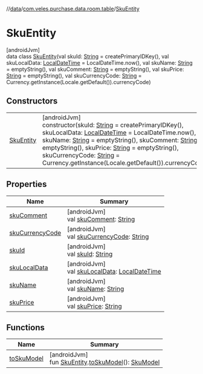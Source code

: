//[data](../../../index.md)/[com.veles.purchase.data.room.table](../index.md)/[SkuEntity](index.md)

# SkuEntity

[androidJvm]\
data class [SkuEntity](index.md)(val skuId: [String](https://kotlinlang.org/api/latest/jvm/stdlib/kotlin/-string/index.html) = createPrimaryIDKey(), val skuLocalData: [LocalDateTime](https://developer.android.com/reference/kotlin/java/time/LocalDateTime.html) = LocalDateTime.now(), val skuName: [String](https://kotlinlang.org/api/latest/jvm/stdlib/kotlin/-string/index.html) = emptyString(), val skuComment: [String](https://kotlinlang.org/api/latest/jvm/stdlib/kotlin/-string/index.html) = emptyString(), val skuPrice: [String](https://kotlinlang.org/api/latest/jvm/stdlib/kotlin/-string/index.html) = emptyString(), val skuCurrencyCode: [String](https://kotlinlang.org/api/latest/jvm/stdlib/kotlin/-string/index.html) = Currency.getInstance(Locale.getDefault()).currencyCode)

## Constructors

| | |
|---|---|
| [SkuEntity](-sku-entity.md) | [androidJvm]<br>constructor(skuId: [String](https://kotlinlang.org/api/latest/jvm/stdlib/kotlin/-string/index.html) = createPrimaryIDKey(), skuLocalData: [LocalDateTime](https://developer.android.com/reference/kotlin/java/time/LocalDateTime.html) = LocalDateTime.now(), skuName: [String](https://kotlinlang.org/api/latest/jvm/stdlib/kotlin/-string/index.html) = emptyString(), skuComment: [String](https://kotlinlang.org/api/latest/jvm/stdlib/kotlin/-string/index.html) = emptyString(), skuPrice: [String](https://kotlinlang.org/api/latest/jvm/stdlib/kotlin/-string/index.html) = emptyString(), skuCurrencyCode: [String](https://kotlinlang.org/api/latest/jvm/stdlib/kotlin/-string/index.html) = Currency.getInstance(Locale.getDefault()).currencyCode) |

## Properties

| Name | Summary |
|---|---|
| [skuComment](sku-comment.md) | [androidJvm]<br>val [skuComment](sku-comment.md): [String](https://kotlinlang.org/api/latest/jvm/stdlib/kotlin/-string/index.html) |
| [skuCurrencyCode](sku-currency-code.md) | [androidJvm]<br>val [skuCurrencyCode](sku-currency-code.md): [String](https://kotlinlang.org/api/latest/jvm/stdlib/kotlin/-string/index.html) |
| [skuId](sku-id.md) | [androidJvm]<br>val [skuId](sku-id.md): [String](https://kotlinlang.org/api/latest/jvm/stdlib/kotlin/-string/index.html) |
| [skuLocalData](sku-local-data.md) | [androidJvm]<br>val [skuLocalData](sku-local-data.md): [LocalDateTime](https://developer.android.com/reference/kotlin/java/time/LocalDateTime.html) |
| [skuName](sku-name.md) | [androidJvm]<br>val [skuName](sku-name.md): [String](https://kotlinlang.org/api/latest/jvm/stdlib/kotlin/-string/index.html) |
| [skuPrice](sku-price.md) | [androidJvm]<br>val [skuPrice](sku-price.md): [String](https://kotlinlang.org/api/latest/jvm/stdlib/kotlin/-string/index.html) |

## Functions

| Name | Summary |
|---|---|
| [toSkuModel](../to-sku-model.md) | [androidJvm]<br>fun [SkuEntity](index.md).[toSkuModel](../to-sku-model.md)(): [SkuModel](../../../../domain/domain/com.veles.purchase.domain.model/-sku-model/index.md) |

